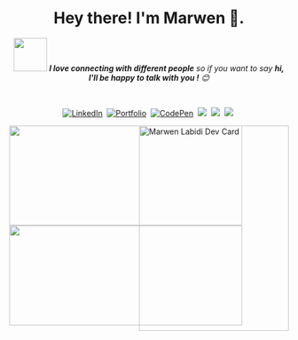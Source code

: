 <h1 align="center"><b> Hey there! I'm Marwen </b> 👋.</h1>

<p align="center">
 <img  src="https://media.giphy.com/media/LnQjpWaON8nhr21vNW/giphy.gif" width="60"> <em><b>I love connecting with different people</b> so if you want to say <b>hi, I'll be happy  to talk with you !</b> 😊</em>
</p>
<br/>

<p align="center">
<a href="https://www.linkedin.com/in/marwen-labidi-5a9082142/" target="_blank"><img target="_blank" src="https://img.shields.io/badge/linkedin-%230077B5.svg?&style=for-the-badge&logo=linkedin&logoColor=white" alt="LinkedIn"target="_blank" /></a>&nbsp;
<a href="https://www.linkedin.com/in/marwen-labidi-5a9082142/" target="blank" ><img src="https://img.shields.io/badge/-PORTFOLIO-%23ff69b4&?style=for-the-badge&?color=ff69b4" alt="Portfolio" target="_blank"/></a>&nbsp;
<a href="https://codepen.io/marwenez" target="blank" ><img src="https://img.shields.io/badge/Codepen-000000?style=for-the-badge&logo=codepen&logoColor=white" alt="CodePen" /></a>&nbsp;
 <a href="https://marwenlabidi.hashnode.dev/" target="blank" ><img src="https://img.shields.io/badge/Hashnode-2962FF?style=for-the-badge&logo=hashnode&logoColor=white%20alt=%22hashnode%22" /></a>&nbsp;
<!--  <a href="https://www.youtube.com/channel/UCjHGrxYbHX2gfGalRFW62iA"target="_blank"><img src="https://img.shields.io/badge/YouTube-red?style=for-the-badge&logo=youtube&logoColor=white%22%20alt=%22youtube%22" /></a>&nbsp;-->
<a href="https://leetcode.com/labidimarwen6/" target="blank" ><img src="https://img.shields.io/badge/leetCode-orange?style=for-the-badge&logo=leetCode&logoColor=white%20"></a>&nbsp;
 <a href="https://cssbattle.dev/player/rkWsxolpLUNKjiOZcW8o3jOwjoB2" target="blank" ><img src="https://img.shields.io/badge/CSSBattle-yellow?style=for-the-badge&logo=CSSBattle&logoColor=white%20alt=%22CSSBAttle%22"></a>&nbsp;
</p> 
  

<a width="370"
height="370"  href="https://app.daily.dev/MarwenLabidi"><img  align="right" src="https://github.com/marwenez/marwenez/blob/main/devcard.svg" width="270" height="370" alt="Marwen Labidi Dev Card"/></a>


 
<a style=" position: absolute;" href="https://github.com/marwenez">
  <img width="420" height="180em" src="https://github-readme-stats.vercel.app/api?username=marwenez&theme=radical&show_icons=true" />
  <img width="420" height="180em" src="https://github-readme-stats.vercel.app/api/top-langs/?username=marwenez&theme=radical&layout=compact" />
</a>
<br/>
